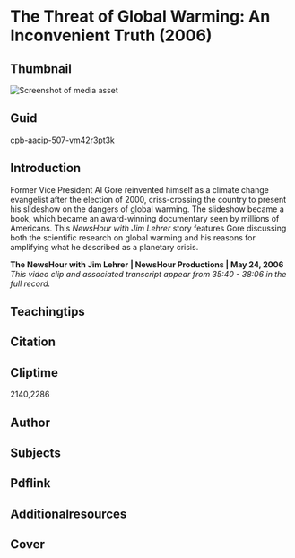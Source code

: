 # The Threat of Global Warming: An Inconvenient Truth (2006)

## Thumbnail

![Screenshot of media asset](https://s3.amazonaws.com/americanarchive.org/primary_source_sets/09-507-vm42r3pt3k.jpg "Screenshot media asset")

## Guid
cpb-aacip-507-vm42r3pt3k

## Introduction

Former Vice President Al Gore reinvented himself as a climate change evangelist after the election of 2000, criss-crossing the country to present his slideshow on the dangers of global warming. The slideshow became a book, which became an award-winning documentary seen by millions of Americans. This _NewsHour with Jim Lehrer_ story features Gore discussing both the scientific research on global warming and his reasons for amplifying what he described as a planetary crisis.

<b>The NewsHour with Jim Lehrer</b>
<b>| NewsHour Productions | May 24, 2006 </b>
<i>This video clip and associated transcript appear from 35:40 - 38:06 in the full record.</i>

## Teachingtips

## Citation

## Cliptime

2140,2286

## Author
## Subjects
## Pdflink
## Additionalresources
## Cover
